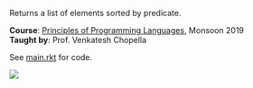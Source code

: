 Returns a list of elements sorted by predicate.

**Course**: [Principles of Programming Languages], Monsoon 2019<br>
**Taught by**: Prof. Venkatesh Chopella

See [main.rkt] for code.

![](https://ga-beacon.deno.dev/G-G1E8HNDZYY:v51jklKGTLmC3LAZ4rJbIQ/github.com/moocf/list-sort-by.racket)

[Principles of Programming Languages]: https://github.com/iiithf/principles-of-programming-languages
[main.rkt]: main.rkt
